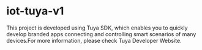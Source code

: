# iot-tuya-v1

This project is developed using Tuya SDK, which enables you to quickly develop branded apps connecting and controlling smart scenarios of many devices.For more information, please check Tuya Developer Website.
